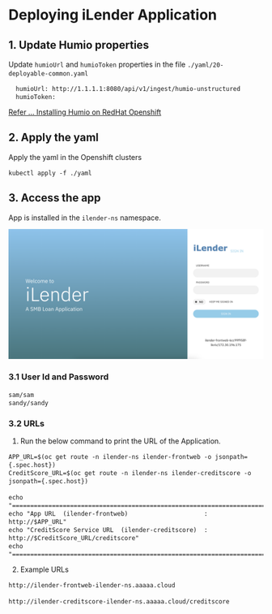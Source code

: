 # Deploying iLender Application

## 1. Update Humio properties

Update `humioUrl` and `humioToken` properties in the file `./yaml/20-deployable-common.yaml`

```
  humioUrl: http://1.1.1.1:8080/api/v1/ingest/humio-unstructured
  humioToken: 
```

[Refer ... Installing Humio on RedHat Openshift](../81-installing-humio-on-openshift)


## 2. Apply the yaml

Apply the yaml in the Openshift clusters

```
kubectl apply -f ./yaml
```

## 3. Access the app

App is installed in the `ilender-ns` namespace.

![ilender](./images/iLender-Login.png)


### 3.1 User Id and Password

```
sam/sam
sandy/sandy
```

### 3.2 URLs

1. Run the below command to print the URL of the Application.

```
APP_URL=$(oc get route -n ilender-ns ilender-frontweb -o jsonpath={.spec.host})
CreditScore_URL=$(oc get route -n ilender-ns ilender-creditscore -o jsonpath={.spec.host})

echo "===================================================================================="
echo "App URL  (ilender-frontweb)                     : http://$APP_URL"
echo "CreditScore Service URL  (ilender-creditscore)  : http://$CreditScore_URL/creditscore"
echo "===================================================================================="
```

2. Example URLs

```
http://ilender-frontweb-ilender-ns.aaaaa.cloud

http://ilender-creditscore-ilender-ns.aaaaa.cloud/creditscore
```